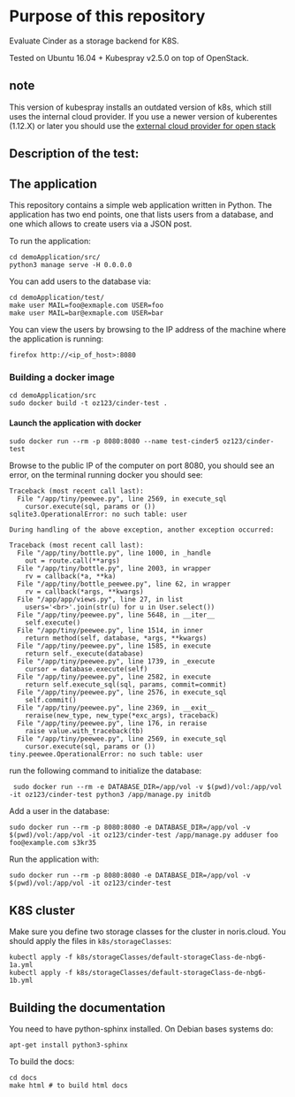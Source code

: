 Purpose of this repository
==========================

Evaluate Cinder as a storage backend for K8S.

Tested on Ubuntu 16.04 + Kubespray v2.5.0 on top of OpenStack.

## note

This version of kubespray installs an outdated version of k8s, which
still uses the internal cloud provider. If you use a newer version of
kuberentes (1.12.X) or later you should use the [external cloud provider
for open stack][1]

[1]: https://github.com/kubernetes/cloud-provider-openstack 

Description of the test:
------------------------


## The application

This repository contains a simple web application written in Python.
The application has two end points, one that lists users from a database, and one
which allows to create users via a JSON post.

To run the application:

```
cd demoApplication/src/
python3 manage serve -H 0.0.0.0
```

You can add users to the database via:

```
cd demoApplication/test/
make user MAIL=foo@exmaple.com USER=foo
make user MAIL=bar@exmaple.com USER=bar
```

You can view the users by browsing to the IP address of the machine where the application is running:

```
firefox http://<ip_of_host>:8080
```

### Building a docker image

```
cd demoApplication/src
sudo docker build -t oz123/cinder-test .
```

#### Launch the application with docker

```
sudo docker run --rm -p 8080:8080 --name test-cinder5 oz123/cinder-test
```

Browse to the public IP of the computer on port 8080, you should see an error, 
on the terminal running docker you should see:

```
Traceback (most recent call last):
  File "/app/tiny/peewee.py", line 2569, in execute_sql
    cursor.execute(sql, params or ())
sqlite3.OperationalError: no such table: user

During handling of the above exception, another exception occurred:

Traceback (most recent call last):
  File "/app/tiny/bottle.py", line 1000, in _handle
    out = route.call(**args)
  File "/app/tiny/bottle.py", line 2003, in wrapper
    rv = callback(*a, **ka)
  File "/app/tiny/bottle_peewee.py", line 62, in wrapper
    rv = callback(*args, **kwargs)
  File "/app/app/views.py", line 27, in list
    users='<br>'.join(str(u) for u in User.select())
  File "/app/tiny/peewee.py", line 5648, in __iter__
    self.execute()
  File "/app/tiny/peewee.py", line 1514, in inner
    return method(self, database, *args, **kwargs)
  File "/app/tiny/peewee.py", line 1585, in execute
    return self._execute(database)
  File "/app/tiny/peewee.py", line 1739, in _execute
    cursor = database.execute(self)
  File "/app/tiny/peewee.py", line 2582, in execute
    return self.execute_sql(sql, params, commit=commit)
  File "/app/tiny/peewee.py", line 2576, in execute_sql
    self.commit()
  File "/app/tiny/peewee.py", line 2369, in __exit__
    reraise(new_type, new_type(*exc_args), traceback)
  File "/app/tiny/peewee.py", line 176, in reraise
    raise value.with_traceback(tb)
  File "/app/tiny/peewee.py", line 2569, in execute_sql
    cursor.execute(sql, params or ())
tiny.peewee.OperationalError: no such table: user
```

run the following command to initialize the database:

```
 sudo docker run --rm -e DATABASE_DIR=/app/vol -v $(pwd)/vol:/app/vol -it oz123/cinder-test python3 /app/manage.py initdb
```

Add a user in the database:

```
sudo docker run --rm -p 8080:8080 -e DATABASE_DIR=/app/vol -v $(pwd)/vol:/app/vol -it oz123/cinder-test /app/manage.py adduser foo foo@example.com s3kr35
```

Run the application with:

```
sudo docker run --rm -p 8080:8080 -e DATABASE_DIR=/app/vol -v $(pwd)/vol:/app/vol -it oz123/cinder-test
```

K8S cluster
-----------

Make sure you define two storage classes for the cluster in noris.cloud.
You should apply the files in `k8s/storageClasses`:

```
kubectl apply -f k8s/storageClasses/default-storageClass-de-nbg6-1a.yml
kubectl apply -f k8s/storageClasses/default-storageClass-de-nbg6-1b.yml
```

Building the documentation
--------------------------

You need to have python-sphinx installed. On Debian bases systems do:
```
apt-get install python3-sphinx
```

To build the docs:

```
cd docs
make html # to build html docs
```

